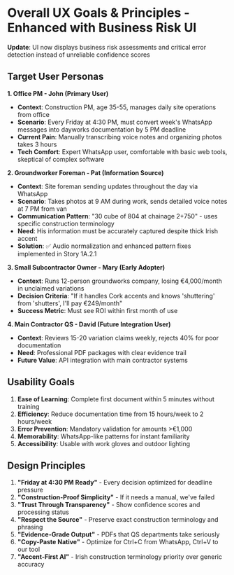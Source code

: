 # Overall UX Goals & Principles - Enhanced with Business Risk UI

**Update**: UI now displays business risk assessments and critical error detection instead of unreliable confidence scores

## Target User Personas

**1. Office PM - John (Primary User)**
- **Context**: Construction PM, age 35-55, manages daily site operations from office
- **Scenario**: Every Friday at 4:30 PM, must convert week's WhatsApp messages into dayworks documentation by 5 PM deadline
- **Current Pain**: Manually transcribing voice notes and organizing photos takes 3 hours
- **Tech Comfort**: Expert WhatsApp user, comfortable with basic web tools, skeptical of complex software

**2. Groundworker Foreman - Pat (Information Source)**
- **Context**: Site foreman sending updates throughout the day via WhatsApp
- **Scenario**: Takes photos at 9 AM during work, sends detailed voice notes at 7 PM from van
- **Communication Pattern**: "30 cube of 804 at chainage 2+750" - uses specific construction terminology
- **Need**: His information must be accurately captured despite thick Irish accent
- **Solution**: ✅ Audio normalization and enhanced pattern fixes implemented in Story 1A.2.1

**3. Small Subcontractor Owner - Mary (Early Adopter)**
- **Context**: Runs 12-person groundworks company, losing €4,000/month in unclaimed variations
- **Decision Criteria**: "If it handles Cork accents and knows 'shuttering' from 'shutters', I'll pay €249/month"
- **Success Metric**: Must see ROI within first month of use

**4. Main Contractor QS - David (Future Integration User)**
- **Context**: Reviews 15-20 variation claims weekly, rejects 40% for poor documentation
- **Need**: Professional PDF packages with clear evidence trail
- **Future Value**: API integration with main contractor systems

## Usability Goals

1. **Ease of Learning**: Complete first document within 5 minutes without training
2. **Efficiency**: Reduce documentation time from 15 hours/week to 2 hours/week  
3. **Error Prevention**: Mandatory validation for amounts >€1,000
4. **Memorability**: WhatsApp-like patterns for instant familiarity
5. **Accessibility**: Usable with work gloves and outdoor lighting

## Design Principles

1. **"Friday at 4:30 PM Ready"** - Every decision optimized for deadline pressure
2. **"Construction-Proof Simplicity"** - If it needs a manual, we've failed
3. **"Trust Through Transparency"** - Show confidence scores and processing status
4. **"Respect the Source"** - Preserve exact construction terminology and phrasing
5. **"Evidence-Grade Output"** - PDFs that QS departments take seriously
6. **"Copy-Paste Native"** - Optimize for Ctrl+C from WhatsApp, Ctrl+V to our tool
7. **"Accent-First AI"** - Irish construction terminology priority over generic accuracy
